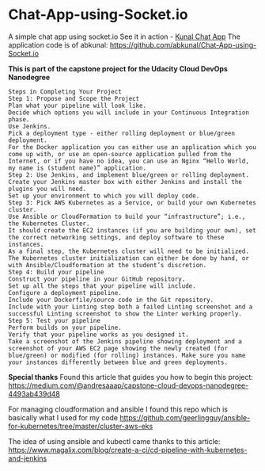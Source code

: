 # Chat-App-using-Socket.io
A simple chat app using socket.io
See it in action - [Kunal Chat App](https://kunal-chat-app.herokuapp.com)
The application code is of abkunal: https://github.com/abkunal/Chat-App-using-Socket.io

**This is part of the capstone project for the Udacity Cloud DevOps Nanodegree**

```
Steps in Completing Your Project
Step 1: Propose and Scope the Project
Plan what your pipeline will look like.
Decide which options you will include in your Continuous Integration phase.
Use Jenkins.
Pick a deployment type - either rolling deployment or blue/green deployment.
For the Docker application you can either use an application which you come up with, or use an open-source application pulled from the Internet, or if you have no idea, you can use an Nginx “Hello World, my name is (student name)” application.
Step 2: Use Jenkins, and implement blue/green or rolling deployment.
Create your Jenkins master box with either Jenkins and install the plugins you will need.
Set up your environment to which you will deploy code.
Step 3: Pick AWS Kubernetes as a Service, or build your own Kubernetes cluster.
Use Ansible or CloudFormation to build your “infrastructure”; i.e., the Kubernetes Cluster.
It should create the EC2 instances (if you are building your own), set the correct networking settings, and deploy software to these instances.
As a final step, the Kubernetes cluster will need to be initialized. The Kubernetes cluster initialization can either be done by hand, or with Ansible/Cloudformation at the student’s discretion.
Step 4: Build your pipeline
Construct your pipeline in your GitHub repository.
Set up all the steps that your pipeline will include.
Configure a deployment pipeline.
Include your Dockerfile/source code in the Git repository.
Include with your Linting step both a failed Linting screenshot and a successful Linting screenshot to show the Linter working properly.
Step 5: Test your pipeline
Perform builds on your pipeline.
Verify that your pipeline works as you designed it.
Take a screenshot of the Jenkins pipeline showing deployment and a screenshot of your AWS EC2 page showing the newly created (for blue/green) or modified (for rolling) instances. Make sure you name your instances differently between blue and green deployments.

```

**Special thanks** 
Found this article that guides you how to begin this project: https://medium.com/@andresaaap/capstone-cloud-devops-nanodegree-4493ab439d48

For managing cloudformation and ansible I found this repo which is basically what 
I used for my code
https://github.com/geerlingguy/ansible-for-kubernetes/tree/master/cluster-aws-eks

The idea of using ansible and kubectl came thanks to this article: 
https://www.magalix.com/blog/create-a-ci/cd-pipeline-with-kubernetes-and-jenkins

